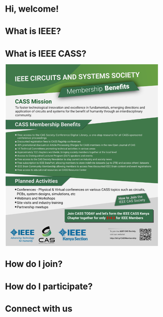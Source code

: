 # Hi, welcome!

# What is IEEE?

# What is IEEE CASS?
![IEEE CASS](ieee-cass.png)

# How do I join?

# How do I participate?

# Connect with us
